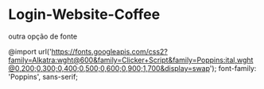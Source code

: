 # Login-Website-Coffee


outra opção de fonte 

@import url('https://fonts.googleapis.com/css2?family=Alkatra:wght@600&family=Clicker+Script&family=Poppins:ital,wght@0,200;0,300;0,400;0,500;0,600;0,900;1,700&display=swap');
font-family: 'Poppins', sans-serif;